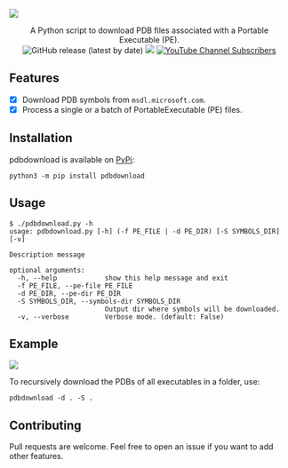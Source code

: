![](./.github/banner.png)

<p align="center">
    A Python script to download PDB files associated with a Portable Executable (PE).
    <br>
    <img alt="GitHub release (latest by date)" src="https://img.shields.io/github/v/release/p0dalirius/pdbdownload">
    <a href="https://twitter.com/intent/follow?screen_name=podalirius_" title="Follow"><img src="https://img.shields.io/twitter/follow/podalirius_?label=Podalirius&style=social"></a>
    <a href="https://www.youtube.com/c/Podalirius_?sub_confirmation=1" title="Subscribe"><img alt="YouTube Channel Subscribers" src="https://img.shields.io/youtube/channel/subscribers/UCF_x5O7CSfr82AfNVTKOv_A?style=social"></a>
    <br>
</p>

## Features

 - [x] Download PDB symbols from `msdl.microsoft.com`.
 - [x] Process a single or a batch of PortableExecutable (PE) files.

## Installation

pdbdownload is available on [PyPi](https://pypi.org/project/pdbdownload/):

```
python3 -m pip install pdbdownload
```

## Usage

```
$ ./pdbdownload.py -h
usage: pdbdownload.py [-h] (-f PE_FILE | -d PE_DIR) [-S SYMBOLS_DIR] [-v]

Description message

optional arguments:
  -h, --help            show this help message and exit
  -f PE_FILE, --pe-file PE_FILE
  -d PE_DIR, --pe-dir PE_DIR
  -S SYMBOLS_DIR, --symbols-dir SYMBOLS_DIR
                        Output dir where symbols will be downloaded.
  -v, --verbose         Verbose mode. (default: False)
```

## Example

![](./.github/example.png)

To recursively download the PDBs of all executables in a folder, use:

```
pdbdownload -d . -S .
```

## Contributing

Pull requests are welcome. Feel free to open an issue if you want to add other features.
